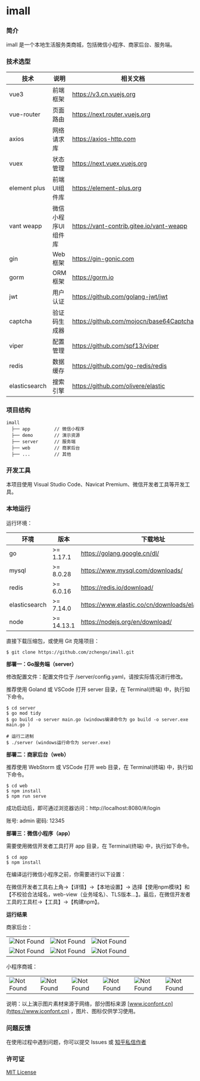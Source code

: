 # imall

### 简介

imall 是一个本地生活服务类商城，包括微信小程序、商家后台、服务端。

### 技术选型

| 技术 | 说明 | 相关文档 |
|---|---|---|
| vue3 | 前端框架 | https://v3.cn.vuejs.org |
| vue-router | 页面路由 | https://next.router.vuejs.org |
| axios | 网络请求库 | https://axios-http.com |
| vuex | 状态管理 | https://next.vuex.vuejs.org |
| element plus | 前端UI组件库 | https://element-plus.org |
| vant weapp | 微信小程序UI组件库 | https://vant-contrib.gitee.io/vant-weapp |
| gin | Web框架 | https://gin-gonic.com |
| gorm | ORM框架 | https://gorm.io |
| jwt | 用户认证 | https://github.com/golang-jwt/jwt |
| captcha | 验证码生成器 | https://github.com/mojocn/base64Captcha |
| viper | 配置管理 | https://github.com/spf13/viper |
| redis | 数据缓存 | https://github.com/go-redis/redis |
| elasticsearch | 搜索引擎 | https://github.com/olivere/elastic |

### 项目结构
```
imall
  ├── app         // 微信小程序
  ├── demo        // 演示资源
  ├── server      // 服务端
  ├── web         // 商家后台
  ├── ...         // 其他
```
### 开发工具

本项目使用 Visual Studio Code、Navicat Premium、微信开发者工具等开发工具。

### 本地运行

运行环境：

| 环境 | 版本 | 下载地址 |
|---|---|---|
| go | >= 1.17.1 | https://golang.google.cn/dl/ |
| mysql | >= 8.0.28 | https://www.mysql.com/downloads/ |
| redis | >= 6.0.16 | https://redis.io/download/ |
| elasticsearch | >= 7.14.0 | https://www.elastic.co/cn/downloads/elasticsearch |
| node | >= 14.13.1 | https://nodejs.org/en/download/ |

直接下载压缩包，或使用 Git 克隆项目：
```
$ git clone https://github.com/zchengo/imall.git
```

**部署一：Go服务端（server）**

修改配置文件：配置文件位于 /server/config.yaml，请按实际情况进行修改。

推荐使用 Goland 或 VSCode 打开 server 目录，在 Terminal(终端) 中，执行如下命令。
```
$ cd server
$ go mod tidy
$ go build -o server main.go (windows编译命令为 go build -o server.exe main.go )

# 运行二进制
$ ./server (windows运行命令为 server.exe)
```

**部署二：商家后台（web）**

推荐使用 WebStorm 或 VSCode 打开 web 目录，在 Terminal(终端) 中，执行如下命令。
```
$ cd web
$ npm install
$ npm run serve
```

成功启动后，即可通过浏览器访问：http://localhost:8080/#/login

账号: admin 密码: 12345

**部署三：微信小程序（app）**

需要使用微信开发者工具打开 app 目录，在 Terminal(终端) 中，执行如下命令。
```
$ cd app 
$ npm install
```

在编译运行微信小程序之前，你需要进行以下设置：

在微信开发者工具右上角->【详情】->【本地设置】-> 选择【使用npm模块】和【不校验合法域名，web-view（业务域名）、TLS版本...】。最后，在微信开发者工具的工具栏->【工具】->【构建npm】。

**运行结果**

商家后台：

| | | |
|---|---|---|
| ![Not Found](https://github.com/zchengo/imall/blob/main/demo/res/w1.png) | ![Not Found](https://github.com/zchengo/imall/blob/main/demo/res/w2.png) | ![Not Found](https://github.com/zchengo/imall/blob/main/demo/res/w3.png) |
| ![Not Found](https://github.com/zchengo/imall/blob/main/demo/res/w4.png) | ![Not Found](https://github.com/zchengo/imall/blob/main/demo/res/w5.png) | ![Not Found](https://github.com/zchengo/imall/blob/main/demo/res/w6.png) |

小程序商城：

| | | | | | |
|---|---|---|---|---|---|
| ![Not Found](https://github.com/zchengo/imall/blob/main/demo/res/a1.png) | ![Not Found](https://github.com/zchengo/imall/blob/main/demo/res/a2.png) | ![Not Found](https://github.com/zchengo/imall/blob/main/demo/res/a3.png) | ![Not Found](https://github.com/zchengo/imall/blob/main/demo/res/a4.png) | ![Not Found](https://github.com/zchengo/imall/blob/main/demo/res/a5.png) | ![Not Found](https://github.com/zchengo/imall/blob/main/demo/res/a6.png) |

说明：以上演示图片素材来源于网络，部分图标来源 [www.iconfont.cn](https://www.iconfont.cn) ，图片、图标仅供学习使用。

### 问题反馈

在使用过程中遇到问题，你可以提交 Issues 或 [知乎私信作者](https://www.zhihu.com/people/87-4-8-5)

### 许可证

[MIT License](https://github.com/zchengo/imall/blob/main/LICENSE)
